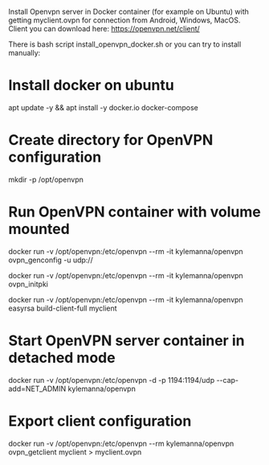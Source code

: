 Install Openvpn server in Docker container (for example on Ubuntu) with getting myclient.ovpn for connection from Android, Windows, MacOS. Client you can download here: https://openvpn.net/client/

There is bash script install_openvpn_docker.sh or you can try to install manually:

# Install docker on ubuntu
apt update -y && apt install -y docker.io docker-compose

# Create directory for OpenVPN configuration
mkdir -p /opt/openvpn

# Run OpenVPN container with volume mounted
docker run -v /opt/openvpn:/etc/openvpn --rm -it kylemanna/openvpn ovpn_genconfig -u udp://<ip>

docker run -v /opt/openvpn:/etc/openvpn --rm -it kylemanna/openvpn ovpn_initpki

docker run -v /opt/openvpn:/etc/openvpn --rm -it kylemanna/openvpn easyrsa build-client-full myclient

# Start OpenVPN server container in detached mode
docker run -v /opt/openvpn:/etc/openvpn -d -p 1194:1194/udp --cap-add=NET_ADMIN kylemanna/openvpn

# Export client configuration
docker run -v /opt/openvpn:/etc/openvpn --rm kylemanna/openvpn ovpn_getclient myclient > myclient.ovpn
